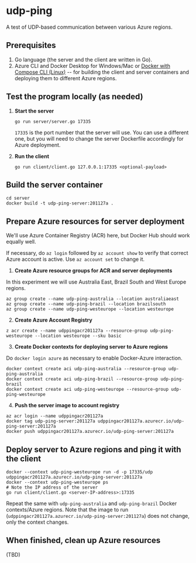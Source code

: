# udp-ping
A test of UDP-based communication between various Azure regions.

## Prerequisites
1. Go language (the server and the client are written in Go).
2. Azure CLI and Docker Desktop for Windows/Mac or [Docker with Compose CLI (Linux)](https://docs.docker.com/engine/context/aci-integration/#install-the-docker-compose-cli-on-linux) -- for building the client and server containers and deploying them to different Azure regions.


## Test the program locally (as needed)

1.  **Start the server**
    ```shell
    go run server/server.go 17335
    ```
    `17335` is the port number that the server will use. You can use a different one, but you will need to change the server Dockerfile accordingly for Azure deployment.

2.  **Run the client**
    ```shell
    go run client/client.go 127.0.0.1:17335 <optional-payload>
    ```

## Build the server container

```shell
cd server
docker build -t udp-ping-server:201127a .
```

## Prepare Azure resources for server deployment

We'll use Azure Container Registry (ACR) here, but Docker Hub should work equally well.

If necessary, do `az login` followed by `az account show` to verify that correct Azure account is active. Use `az account set` to change it.

1.  **Create Azure resource groups for ACR and server deployments**

In this experiment we will use Australia East, Brazil South and West Europe regions. 

```shell
az group create --name udp-ping-australia --location australiaeast
az group create --name udp-ping-brazil --location brazilsouth
az group create --name udp-ping-westeurope --location westeurope
```

2.  **Create Azure Account Registry**

```shell
z acr create --name udppingacr201127a --resource-group udp-ping-westeurope --location westeurope --sku basic
```

3.  **Create Docker contexts for deploying server to Azure regions**

Do `docker login azure` as necessary to enable Docker-Azure interaction.

```shell
docker context create aci udp-ping-australia --resource-group udp-ping-australia
docker context create aci udp-ping-brazil --resource-group udp-ping-brazil
docker context create aci udp-ping-westeurope --resource-group udp-ping-westeurope
```

4.  **Push the server image to account registry**

```shell
az acr login --name udppingacr201127a
docker tag udp-ping-server:201127a udppingacr201127a.azurecr.io/udp-ping-server:201127a
docker push udppingacr201127a.azurecr.io/udp-ping-server:201127a
```

## Deploy server to Azure regions and ping it with the client

```shell
docker --context udp-ping-westeurope run -d -p 17335/udp udppingacr201127a.azurecr.io/udp-ping-server:201127a
docker --context udp-ping-westeurope ps
# Note the IP address of the server
go run client/client.go <server-IP-address>:17335
```

Repeat the same with `udp-ping-australia` and `udp-ping-brazil` Docker contexts/Azure regions. Note that the image to run (`udppingacr201127a.azurecr.io/udp-ping-server:201127a`) does not change, only the context changes.

## When finished, clean up Azure resources
(TBD)